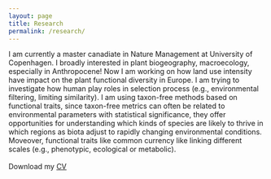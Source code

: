 ```yaml
---
layout: page
title: Research 
permalink: /research/
---
```

I am currently a master canadiate in Nature Management at University of Copenhagen. I broadly interested in plant biogeography, macroecology, especially in Anthropocene! Now I am working on how land use intensity have impact on the plant functional diversity in Europe. I am trying to investigate how human play roles in selection process (e.g., environmental filtering, limiting similarity). I am using taxon-free methods based on functional traits, since taxon-free metrics can often be related to environmental parameters with statistical significance, they offer opportunities for understanding which kinds of species are likely to thrive in which regions as biota adjust to rapidly changing environmental conditions. Moveover, functional traits like common currency like linking different scales (e.g., phenotypic, ecological or metabolic). 
<br>
<br>
Download my [CV](https://yaquanchang.github.io/Yaquan%20Chang%20CV%200910.pdf)
<br>
